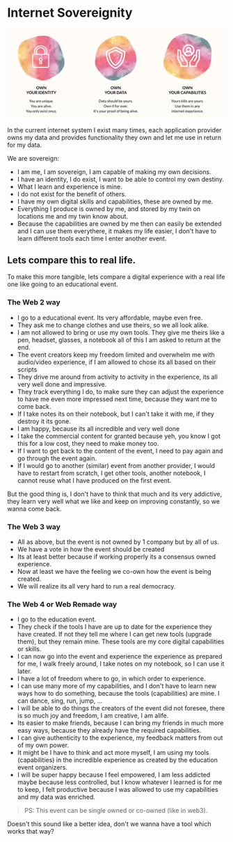 
# Internet Sovereignity

![](img/internet_sovereignity.png)  

In the current internet system I exist many times, each application provider owns my data and provides functionality they own and let me use in return for my data.

We are sovereign:

- I am me, I am sovereign, I am capable of making my own decisions.
- I have an identity, I do exist, I want to be able to control my own destiny.
- What I learn and experience is mine. 
- I do not exist for the benefit of others. 
- I have my own digital skills and capabilities, these are owned by me.
- Everything I produce is owned by me, and stored by my twin on locations me and my twin know about.
- Because the capabilities are owned by me then can easily be extended and I can use them everythere, it makes my life easier, I don't have to learn different tools each time I enter another event.

## Lets compare this to real life.

To make this more tangible, lets compare a digital experience with a real life one like going to an educational event.

### The Web 2 way

- I go to a educational event. Its very affordable, maybe even free.
- They ask me to change clothes and use theirs, so we all look alike.
- I am not allowed to bring or use my own tools. They give me theirs like a pen, headset, glasses, a notebook all of this I am asked to return at the end.
- The event creators keep my freedom limited and overwhelm me with audio/video experience, if I am allowed to chose its all based on their scripts
- They drive me around from activity to activity in the experience, its all very well done and impressive.
- They track everything I do, to make sure they can adjust the experience to have me even more impressed next time, because they want me to come back.
- If I take notes its on their notebook, but I can't take it with me, if they destroy it its gone.
- I am happy, because its all incredible and very well done
- I take the commercial content for granted because yeh, you know I got this for a low cost, they need to make money too.
- If I want to get back to the content of the event, I need to pay again and go through the event again.
- If I would go to another (similar) event from another provider, I would have to restart from scratch, I get other tools, another notebook, I cannot reuse what I have produced on the first event.

But the good thing is, I don't have to think that much and its very addictive, they learn very well what we like and keep on improving constantly, so we wanna come back. 

### The Web 3 way

- All as above, but the event is not owned by 1 company but by all of us.
- We have a vote in how the event should be created
- Its at least better because if working properly its a consensus owned experience.
- Now at least we have the feeling we co-own how the event is being created.
- We will realize its all very hard to run a real democracy.

### The Web 4 or Web Remade way


- I go to the education event.
- They check if the tools I have are up to date for the experience they have created. If not they tell me where I can get new tools (upgrade them), but they remain mine. These tools are my core digital capabilities or skills.
- I can now go into the event and experience the experience as prepared for me, I walk freely around, I take notes on my notebook, so I can use it later.
- I have a lot of freedom where to go, in which order to experience.
- I can use many more of my capabilities, and I don't have to learn new ways how to do something, because the tools (capabilities) are mine. I can dance, sing, run, jump, ...
- I will be able to do things the creators of the event did not foresee, there is so much joy and freedom, I am creative, I am alife.
- Its easier to make friends, because I can bring my friends in much more easy ways, because they already have the required capabilities.
- I can give authenticity to the experience, my feedback matters from out of my own power.
- It might be I have to think and act more myself, I am using my tools (capabilities) in the incredible experience as created by the education event organizers.
- I will be super happy because I feel empowered, I am less addicted maybe because less controlled, but I know whatever I learned is for me to keep, I felt productive because I was allowed to use my capabilities and my data was enriched.

> PS: This event can be single owned or co-owned (like in web3).

Doesn't this sound like a better idea, don't we wanna have a tool which works that way?


